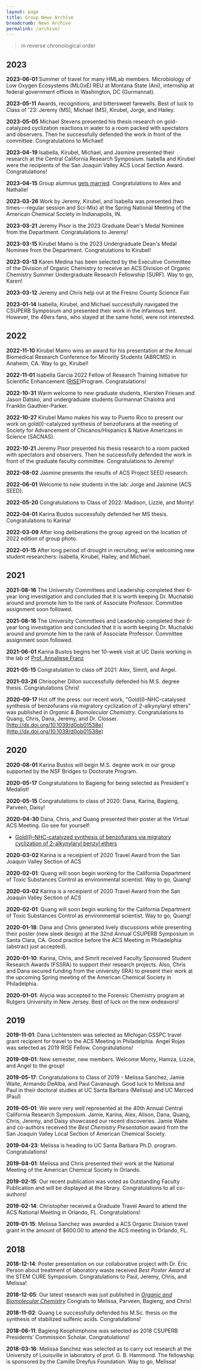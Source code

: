 ```yaml
---
layout: page
title: Group News Archive
breadcrumb: News Archive
permalink: /archive/
---
```


> in reverse chronological order

## 2023

**2023-06-01** Summer of travel for many HMLab members. Microbiology of Low Oxygen Ecosystems (MLOxE) REU at Montana State (Ani), internship at federal government offices in Washington, DC (Gurmannat).

**2023-05-11** Awards, recognitions, and bittersweet farewells. Best of luck to Class of '23: Jeremy (MS), Michael (MS), Kirubel, Jorge, and Hailey.

**2023-05-05** Michael Stevens presented his thesis research on gold-catalyzed cyclization reactions in water to a room packed with spectators and observers. Then he successfully defended the work in front of the committee. Congratulations to Michael!

**2023-04-19** Isabella, Kirubel, Michael, and Jasmine presented their research at the Central California Research Symposium. Isabella and Kirubel were the recipients of the San Joaquin Valley ACS Local Section Award. Congratulations!

**2023-04-15** Group alumnus [gets married](/img/alex-married.jpeg). Congratulations to Alex and Nathalie!

**2023-03-26** Work by Jeremy, Kirubel, and Isabella was presented (two times---regular session and Sci-Mix) at the Spring National Meeting of the American Chemical Society in Indianapolis, IN.

**2023-03-21** Jeremy Pisor is the 2023 Graduate Dean's Medal Nominee from the Department. Congratulations to Jeremy!

**2023-03-15** Kirubel Mamo is the 2023 Undergraduate Dean's Medal Nominee from the Department. Congratulations to Kirubel!

**2023-03-13** Karen Medina has been selected by the Executive Committee of the Division of Organic Chemistry to receive an ACS Division of Organic Chemistry Summer Undergraduate Research Fellowship (SURF). Way to go, Karen!

**2023-03-12** Jeremy and Chris help out at the Fresno County Science Fair

**2023-01-14** Isabella, Kirubel, and Michael successfully navigated the CSUPERB Symposium and presented their work in the infamous tent. However, the 49ers fans, who stayed at the same hotel, were not interested.

## 2022

**2022-11-10** Kirubel Mamo wins an award for his presentation at the Annual Biomedical Research Conference for Minority Students (ABRCMS) in Anaheim, CA. Way to go, Kirubel!

**2022-11-01** Isabella Garcia 2022 Fellow of Research Training Initiative for Scientific Enhancement ([RISE](https://csm.fresnostate.edu/rise/index.html))Program. Congratulations!

**2022-10-31** Warm welcome to new graduate students, Kiersten Friesen and Jason Datsko, and undergraduate students Gurmannat Chalotra and Franklin Gauthier-Parker.

**2022-10-27** Kirubel Mamo makes his way to Puerto Rico to present our work on gold(I)-catalyzed synthesis of benzofurans at the meeting of Society for Advancement of Chicanos/Hispanics & Native Americans in Science (SACNAS).

**2022-10-21** Jeremy Pisor presented his thesis research to a room packed with spectators and observers. Then he successfully defended the work in front of the graduate faculty committee. Congratulations to Jeremy!

**2022-08-02** Jasmine presents the results of ACS Project SEED research.

**2022-06-01** Welcome to new students in the lab: Jorge and Jasmine (ACS SEED).

**2022-05-20** Congratulations to Class of 2022: Madison, Lizzie, and Monty!

**2022-04-01** Karina Bustos successfully defended her MS thesis. Congratulations to Karina!

**2022-03-09** After long deliberations the group agreed on the location of 2022 edition of group photo.

**2022-01-15** After long period of drought in recruiting, we're welcoming new student researchers: Isabella, Kirubel, Hailey, and Michael.

## 2021

**2021-08-16** The University Committees and Leadership completed their 6-year long investigation and concluded that it is worth keeping Dr. Muchalski around and promote him to the rank of Associate Professor. Committee assignment soon followed.

**2021-08-16** The University Committees and Leadership completed their 6-year long investigation and concluded that it is worth keeping Dr. Muchalski around and promote him to the rank of Associate Professor. Committee assignment soon followed.

**2021-06-01** Karina Bustos begins her 10-week visit at UC Davis working in the lab of [Prof. Annaliese Franz](https://franz.faculty.ucdavis.edu/)

**2021-05-15** Congratulation to class off 2021: Alex, Simrit, and Angel.

**2021-03-26** Chrisopher Dillon successfully defended his M.S. degree thesis. Congratulations Chris!

**2020-09-17** Hot off the press: our recent work, "Gold(I)–NHC-catalysed synthesis of benzofurans via migratory cyclization of 2-alkynylaryl ethers" was published in _Organic & Biomolecular Chemistry_. Congratulations to Quang, Chris, Dana, Jeremy, and Dr. Closser. [http://dx.doi.org/10.1039/d0ob01538e](http://dx.doi.org/10.1039/d0ob01538e)

## 2020

**2020-08-01** Karina Bustos will begin M.S. degree work in our group supported by the NSF Bridges to Doctorate Program.

**2020-05-17** Congratulations to Bagieng for being selected as President's Medalist!

**2020-05-15** Congratulations to class of 2020: Dana, Karina, Bagieng, Parveen, Daisy!

**2020-04-30** Dana, Chris, and Quang presented their poster at the Virtual ACS Meeting. Go see for yourself:

* [Gold(I)–NHC-catalyzed synthesis of benzofurans via migratory cyclization of 2-alkynylaryl benzyl ethers](https://www.morressier.com/article/goldinhccatalyzed-synthesis-benzofurans-via-migratory-cyclization-2alkynylaryl-benzyl-ethers/5e73d6ce139645f83c22a1a5)

**2020-03-02** Karina is a receipient of 2020 Travel Award from the San Joaquin Valley Section of ACS

**2020-02-01**: Quang will soon begin working for the California Department of Toxic Substances Control as environmental scientist. Way to go, Quang!

**2020-03-02** Karina is a receipient of 2020 Travel Award from the San Joaquin Valley Section of ACS

**2020-02-01**: Quang will soon begin working for the California Department of Toxic Substances Control as environmental scientist. Way to go, Quang!

**2020-01-18**: Dana and Chris generated lively discussions while presenting their poster (new sleek design) at the 32nd Annual CSUPERB Symposium in Santa Clara, CA. Good practice before the ACS Meeting in Philadelphia (abstract just accepted).

**2020-01-10**: Karina, Chris, and Simrit received Faculty Sponsored Student Research Awards (FSSRA) to support their research projects. Also, Chris and Dana secured funding from the university (IRA) to present their work at the upcoming Spring meeting of the American Chemical Society in Philadelphia.

**2020-01-01**: Alycia was accepted to the Forensic Chemistry program at Rutgers University in New Jersey. Best of luck on the new endeavors!

## 2019

**2019-11-01**: Dana Lichtenstein was selected as Michigan GSSPC travel grant recipient for travel to the ACS Meeting in Philadelphia. Angel Rojas was selected as 2019 RISE Fellow. Congratulations!

**2019-09-01**: New semester, new members. Welcome Monty, Hamza, Lizzie, and Angel to the group!

**2019-05-17**: Congratulations to Class of 2019 - Melissa Sanchez, Jamie Waite, Armando DeAlba, and Paul Cavanaugh. Good luck to Melissa and Paul in their doctoral studies at UC Santa Barbara (Melissa) and UC Merced (Paul)

**2019-05-01**: We were very well represented at the 40th Annual Central California Research Symposium. Jamie, Karina, Alex, Alison, Dana, Quang, Chris, Jeremy, and Daisy showcased our recent discoveries. Jamie Waite and co-authors received the _Best Chemistry Presentation_ award from the
San Joaquin Valley Local Section of American Chemical Society.

**2019-04-23**: Melissa is heading to UC Santa Barbara Ph.D. program. Congratulations!

**2019-04-01**: Melissa and Chris presented their work at the National Meeting of the American Chemical Society in Orlando.

**2019-02-15**: Our recent publication was voted as Outstanding Faculty Publication and will be displayed at the library. Congratulations to all co-authors!

**2019-02-14**: Christopher received a Graduate Travel Award to attend the ACS National Meeting in Orlando, FL. Congratulations!

**2019-01-15**: Melissa Sanchez was awarded a ACS Organic Division travel grant in the amount of $600.00 to attend the ACS meeting in Orlando, FL.

## 2018

**2018-12-14**: Poster presentation on our collaborative project with Dr. Eric Person about treatment of laboratory waste received _Best Poster Award_ at the STEM CURE Symposium. Congratulations to Paul, Jeremy, Chris, and Melissa!

**2018-12-05**: Our latest research was just published in [_Organic and Biomolecular Chemistry_][1] Congrats to Melissa, Parveen, Bagieng, and Chris!

   [1]: http://dx.doi.org/10.1039/C8OB02196A

**2018-11-02**: Quang Le successfully defended his M.Sc. thesis on the synthesis of stabilized sulfenic acids. Congratulations!

**2018-06-11**: Bagieng Keophimphone was selected as 2018 CSUPERB Presidents’ Commission Scholar. Congratulations!

**2018-03-16**: Melissa Sanchez was selected as to carry out research at the University of Louisville in laboratory of prof. G. B. Hammond. The fellowship is sponsored by the Camille Dreyfus Foundation. Way to go, Melissa!
